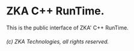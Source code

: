 # ZKA C++ RunTime.

This is the public interface of ZKA' C++ RunTime.

###### (c) ZKA Technologies, all rights reserved.
